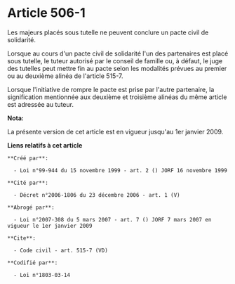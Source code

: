 # Article 506-1

Les majeurs placés sous tutelle ne peuvent conclure un pacte civil de solidarité. 

Lorsque au cours d'un pacte civil de solidarité l'un des partenaires est placé sous tutelle, le tuteur autorisé par le
conseil de famille ou, à défaut, le juge des tutelles peut mettre fin au pacte selon les modalités prévues au premier ou au
deuxième alinéa de l'article 515-7. 

Lorsque l'initiative de rompre le pacte est prise par l'autre partenaire, la signification mentionnée aux deuxième et
troisième alinéas du même article est adressée au tuteur.

**Nota:**

La présente version de cet article est en vigueur jusqu'au 1er janvier 2009.

**Liens relatifs à cet article**

	**Créé par**:

	  - Loi n°99-944 du 15 novembre 1999 - art. 2 () JORF 16 novembre 1999

	**Cité par**:

	  - Décret n°2006-1806 du 23 décembre 2006 - art. 1 (V)

	**Abrogé par**:

	  - Loi n°2007-308 du 5 mars 2007 - art. 7 () JORF 7 mars 2007 en vigueur le 1er janvier 2009

	**Cite**:

	  - Code civil - art. 515-7 (VD)

	**Codifié par**:

	  - Loi n°1803-03-14
